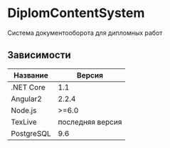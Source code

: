 # DiplomContentSystem
Система документооборота для дипломных работ

## Зависимости

Название | Версия
---------|--------
.NET Core|  1.1
 Angular2 | 2.2.4
Node.js   |>=6.0
TexLive   | последняя версия
PostgreSQL| 9.6
